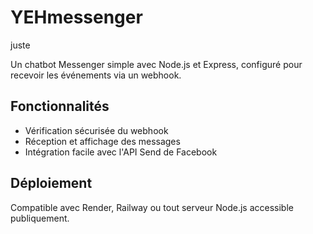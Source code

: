 # YEHmessenger 
juste 

Un chatbot Messenger simple avec Node.js et Express, configuré pour recevoir les événements via un webhook.

## Fonctionnalités

- Vérification sécurisée du webhook
- Réception et affichage des messages
- Intégration facile avec l'API Send de Facebook

## Déploiement

Compatible avec Render, Railway ou tout serveur Node.js accessible publiquement.
